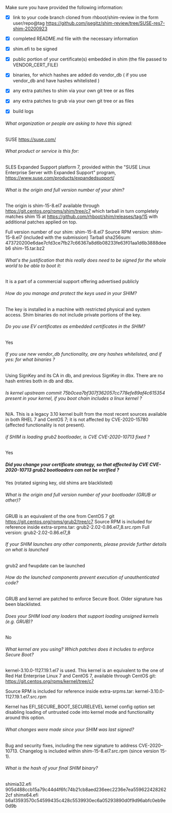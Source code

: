 Make sure you have provided the following information:

 - [x] link to your code branch cloned from rhboot/shim-review in the form user/repo@tag
       https://github.com/jsegitz/shim-review/tree/SUSE-res7-shim-20200923
 - [x] completed README.md file with the necessary information
 - [x] shim.efi to be signed
 - [x] public portion of your certificate(s) embedded in shim (the file passed to VENDOR_CERT_FILE)
 - [x] binaries, for which hashes are added do vendor_db ( if you use vendor_db and have hashes whitelisted )
 - [x] any extra patches to shim via your own git tree or as files
 - [x] any extra patches to grub via your own git tree or as files
 - [x] build logs


###### What organization or people are asking to have this signed:
SUSE
https://suse.com/

###### What product or service is this for:
SLES Expanded Support platform 7, provided within the 
"SUSE Linux Enterprise Server with Expanded Support" program,
https://www.suse.com/products/expandedsupport/

###### What is the origin and full version number of your shim?
The origin is shim-15-8.el7 available through https://git.centos.org/rpms/shim/tree/c7
which tarball in turn completely matches shim 15 at https://github.com/rhboot/shim/releases/tag/15
with additional patches applied on top.

Full version number of our shim: shim-15-8.el7
Source RPM version: shim-15-8.el7 (included with the submission)
Tarball sha256sum:
473720200e6dae7cfd3ce7fb27c66367a8d6b08233fe63f01aa1d6b3888deeb6  shim-15.tar.bz2

###### What's the justification that this really does need to be signed for the whole world to be able to boot it:
It is a part of a commercial support offering advertised publicly

###### How do you manage and protect the keys used in your SHIM?
The key is installed in a machine with restricted physical and system access.
Shim binaries do not include private portions of the key.

###### Do you use EV certificates as embedded certificates in the SHIM?
Yes

###### If you use new vendor_db functionality, are any hashes whitelisted, and if yes: for what binaries ?
Using SignKey and its CA in db, and previous SignKey in dbx. There are no hash entries both in db and dbx.

###### Is kernel upstream commit 75b0cea7bf307f362057cc778efe89af4c615354 present in your kernel, if you boot chain includes a linux kernel ?
N/A. This is a legacy 3.10 kernel built from the most recent sources available in both RHEL 7 and CentOS 7;
it is not affected by CVE-2020-15780 (affected functionality is not present).

###### if SHIM is loading grub2 bootloader, is CVE CVE-2020-10713 fixed ?
Yes

##### Did you change your certificate strategy, so that affected by CVE CVE-2020-10713 grub2 bootloaders can not be verified ?
Yes (rotated signing key, old shims are blacklisted)

###### What is the origin and full version number of your bootloader (GRUB or other)?
GRUB is an equivalent of the one from CentOS 7 git https://git.centos.org/rpms/grub2/tree/c7
Source RPM is included for reference inside extra-srpms.tar: grub2-2.02-0.86.el7_8.src.rpm
Full version: grub2-2.02-0.86.el7_8

###### If your SHIM launches any other components, please provide further details on what is launched
grub2 and fwupdate can be launched

###### How do the launched components prevent execution of unauthenticated code?
GRUB and kernel are patched to enforce Secure Boot. Older signature has been blacklisted.

###### Does your SHIM load any loaders that support loading unsigned kernels (e.g. GRUB)?
No

###### What kernel are you using? Which patches does it includes to enforce Secure Boot?
kernel-3.10.0-1127.19.1.el7 is used. This kernel is an equivalent to the one of Red Hat Enterprise
Linux 7 and CentOS 7, available through CentOS git: https://git.centos.org/rpms/kernel/tree/c7

Source RPM is included for reference inside extra-srpms.tar: kernel-3.10.0-1127.19.1.el7.src.rpm

Kernel has EFI_SECURE_BOOT_SECURELEVEL kernel config option set disabling loading of untrusted code into kernel mode
and functionality around this option.

###### What changes were made since your SHIM was last signed?
Bug and security fixes, including the new signature to address CVE-2020-10713.
Changelog is included within shim-15-8.el7.src.rpm (since version 15-1).

###### What is the hash of your final SHIM binary?
shimia32.efi 905d488ccb15a79c44d4f6fc74b21cb8aed236eec2236e7ea5596224282622cf
shimx64.efi  b6a13593570c54599435c428c5539930ec6a05293890d0f9d96abfc0eb9e0d9b
